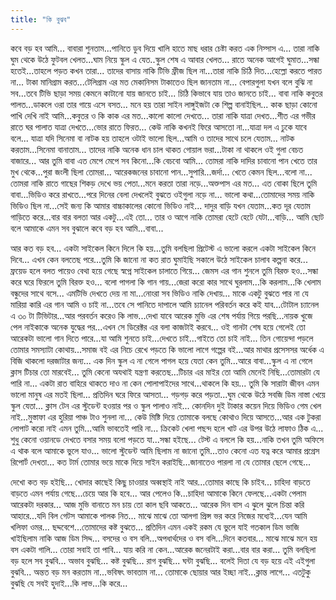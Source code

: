 ```yaml
---
title: "কি বুঝব"
---
```


কবে বড় হব আমি...
বাবারা শুনতাম...পানিতে ডুব দিয়ে খালি হাতে মাছ ধরার চেষ্টা করত এক নিস্সাস এ...
তারা নাকি ঘুম থেকে উঠে ফুটবল খেলত...ঘাম নিয়ে স্কুল এ যেত..স্কুল শেষ এ আবার খেলত...
রাতে অনেক আগেই ঘুমাত...সন্ধা হতেই...তাহলে পড়ত কখন তারা...
তাদের বাসায় নাকি টিভি ফ্রীজ ছিল না...তারা নাকি চিঠি দিত...হেল্লো করতে পারত না...
টাকা মানিগ্রাম করত...টেলিগ্রাম এর মত মেকানিসম টাকাতেও ছিল জানতাম না...
বেপারগুলা যখন বলে বুঝি না সব...তবে টিভি ছাড়া সময় কেমনে কাটানো যায় জানতে চাই...
চিঠি কিভাবে যায় তাও জানতে চাই...
বাবা নাকি কবুতর পালত...ডাকলে ওরা তার গায়ে এসে বসত...
মনে হয় তারা সাইন লাঙ্গুইজটা কে শিল্প বানাইছিল...
কাক ছাড়া কোনো পাখি দেখি নাই আমি...কবুতর ও কি কাক এর মত...কালো কালো দেখতে...
তারা নাকি যাত্রা দেখত...শীত এর গভীর রাতে ঘর পালাত যাত্রা দেখতে...ভোর রাতে ফিরত...
কেউ নাকি কখনই ফিরে আসতো না...যাত্রা দল এ ঢুকে যাবে বলে...
যাত্রা যদি সিনেমা বা নাটক হয় তাহলে ওটাই ভালো ছিল...আমি ও তাদের সাথে চলে যেতাম...
নাটক করতাম...সিনেমা বানাতাম...
তাদের নাকি অনেক ধান চাল থাকত গোয়াল ভরা...টাকা না থাকলে ওই গুলা বেচত বাজারে...
আর তুমি বাবা এত মেপে মেপে সব কিনো...কি বেচবো আমি...
তোমরা নাকি দাদির চাবানো পান খেতে তার মুখ থেকে...পুরা জংলী ছিলা তোমরা...
আরেকজনের চাবানো পান...সুপারি...জর্দা...
খেতে কেমন ছিল...বলো না...
তোমরা নাকি রাতে গাছের শিকড় দেখে ভয় পেতা...মনে করতা তারা নড়ে...অক্তপাস এর মত...
এত বোকা ছিলে তুমি বাবা...ভিডিও করে রাখতে...পরে দিনের বেলা দেখলেই বুঝতে ওইগুলা নড়ে না...
ভালো কথা...তোমাদের সময় নাকি ভিডিও ছিল না...সেই জন্য কি আমার বাচ্চাকালের কোনো ভিডিও নাই...
দাদুর বাড়ি যখন যেতাম...কত দূর যেতাম গাড়িতে করে...বার বার বলতা আর একটু...এই তো...
তার ও আগে নাকি তোমরা হেটে হেটে যেটা...বাড়ি...
আমি  ছোট বলে আমাকে এমন সব বুঝালে কবে বড় হব আমি...বাবা...

আর কত বড় হব...
একটা সাইকেল কিনে দিলে কি হয়...তুমি বলছিলা প্রিটেস্ট এ ভালো করলে একটা সাইকেল কিনে দিবে...
এখন কেন বলতেছ পরে...তুমি কি জানো না কত রাত ঘুমাইছি সকালে উঠে সাইকেল চালাব কল্পনা করে...
ফ্রয়েড হলে বলত পায়েও বেথা হয়ে গেছে স্বপ্নে সাইকেল চালাতে গিয়ে...
জেমস এর গান শুনলে তুমি বিরক্ত হও...সন্ধা করে ঘরে ফিরলে তুমি বিরক্ত হও...
বলো পাগলা কি গান গায়...জেরা করো কার সাথে ঘুরলাম...কি করলাম...কি খেলাম বন্ধুদের সাথে বসে...
এমটিভি দেখতে দেয় না মা...নোংরা সব ভিডিও নাকি দেখায়...
মাকে একটু বুঝতে পার না যে মারিয়া কারি এর গান আমি ও চাই না...তবে সে পানিতে দাপালে আমি চ্যানেল পরিবর্তন করে কই যাব...টোটাল চ্যানেল এ ৩০ টা টিভিটার...আর পরবর্তন করেও কি লাভ...দেখা যাবে আরেক মুভি এর শেষ পর্যায় গিয়ে পরছি...নায়ক খুজে পেল নাইকাকে অনেক যুদ্ধের পর...এখন সে ডিরেক্টর এর বলা কাজটাই করবে...
ওই গানটা শেষ হয়ে গেলেই তো আরেকটা ভালো গান দিতে পারে...যা আমি শুনতে চাই...দেখতে চাই...গাইতে তো চাই নাই...
তিন গোয়েন্দা পড়লে তোমার সমস্যাটা কোথায়...সমাজ বই এর নিচে রেখে পড়তে কি ভালো লাগে গল্পের বই...আর মাথার প্রসেসসর অর্ধেক এ বিজি থাকলো দরজাটার  জন্য...
এক দিন স্কুল এ না গেলে পাগল হয়ে যেতা কেন তুমি...আরে বাবা...স্কুল এ না গেলে ক্লাস টিচার তো মারবেই...
তুমি কেনো অযথাই যন্ত্রণা করতেছ...টিচার এর মাইর তো আমি মেনেই নিছি...তোমারটা যে পারি না...
একটা রাত বাহিরে থাকতে দাও না কেন পোলাপাইদের সাথে...থাকলে কি হয়...
তুমি কি সারাটা জীবন এমন ভালো মানুষ এর মতই ছিলা...
প্রতিদিন ঘরে ফিরে আসতা...
গড়গড় করে পড়তা...ঘুম থেকে উঠে সবজি ডিম নাস্তা খেয়ে স্কুল যেতা...
ক্লাস টেন এর স্টুডেন্ট হওয়ার পর ও স্কুল পালাও নাই...
কোনদিন দুই টাকার কয়েন দিয়ে ভিডিও গেম খেল নাই...মুস্তাফা এর হুরিয়া পাঞ্চ টাও শুনলা না...
কেউ মিষ্টি দিয়ে তোমাকে বলছে কোথাও দিয়ে আসতে...আর এক টুকরা লোপাট করো নাই এমন তুমি...আমি ভাবতেই পারি না...
ক্রিকেট খেলা পছন্দ হলে খাট এর উপর উঠে লাফাও ঠিক এ...
শুধু কেনো ওয়ানডে দেখতে বসার সময় বলো পড়তে যা...সন্ধা হইছে...
টেস্ট এ বললে কি হয়...নাকি তখন তুমি অফিসে এ থাক বলে আমাকে ভুলে যাও...
ভালো স্টুডেন্ট আমি ছিলাম না জানো তুমি...তাও কেনো এত যত্ন করে আমার প্রগ্রেস রিপোর্ট দেখতা...
কত টার্ম তোমার ভয়ে মাকে দিয়ে সাইন করাইছি...জানাতেও পারলা না যে তোমার ছেলে গেছে...

দেখো কত বড় হইছি...
খোদার কাছেই কিছু চাওয়ার অব্বস্থাই নাই আর...তোমার কাছে কি চাইব...
চাহিদা বাড়তে বাড়তে এমন পর্যায় গেছে...চেয়ে আর কি হবে...
আর পেলেও কি...চাহিদা আমাকে কিনে ফেলছে...একটা পেলাম আরেকটা দরকার...
আজ মুভি বানাতে মন চায় তো কাল ছবি আকতে...
আরেক দিন বাস এ ঝুলে ঝুলে চিন্তা করি আহারে...যদি বিল গেটস আমাকে পালক নিত...
মাঝে মাঝে তো আলগা প্রিন্স ভর করে নিজের মধ্যেই...যেন আমি খলিফা ওমর...
ছদ্দবেশে...তোমাদের কষ্ট বুঝতে...
প্রতিদিন এমন একই রকম যে ভুলে যাই গতকাল ডিম ভাজি খাইছিলাম নাকি আজ ডিম সিদ্দ...
বসদের ও বস বলি...অপধার্থদের ও বস বলি...দিনে কতবার...
মাঝে মাঝে মনে হয় বস একটা গালি...
তোরা সবাই তা পাবি...
যায় করি না কেন...আরেক জনেরটাই করা...বার বার করা...
তুমি বলছিলা বড় হলে সব বুঝবি...
অভাব বুঝছি...
কষ্ট বুঝছি...
রাগ বুঝছি...
ঘন্টা বুঝছি...
বলেই দিতা যে বড় হয়ে এই এইগুলা বুঝবি...
অন্তত বড় মন করতাম না...ভবিষৎ ভাবতাম না...
তোমাকে ছোয়ার আর ইচ্ছা নাই...ক্লান্ত লাগে...
এতটুকু বুঝছি যে সবই হুদাই...কি লাভ...কি করে...
